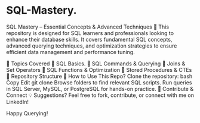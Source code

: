 # SQL-Mastery.
SQL Mastery – Essential Concepts & Advanced Techniques 🚀
This repository is designed for SQL learners and professionals looking to enhance their database skills. It covers fundamental SQL concepts, advanced querying techniques, and optimization strategies to ensure efficient data management and performance tuning.

📌 Topics Covered
🔹 SQL Basics.
🔹 SQL Commands & Querying
🔹 Joins & Set Operators
🔹 SQL Functions & Optimization
🔹 Stored Procedures & CTEs
📂 Repository Structure
📌 How to Use This Repo?
Clone the repository:
bash
Copy
Edit
git clone 
Browse folders to find relevant SQL scripts.
Run queries in SQL Server, MySQL, or PostgreSQL for hands-on practice.
🤝 Contribute & Connect
💡 Suggestions? Feel free to fork, contribute, or connect with me on LinkedIn!

Happy Querying! 
